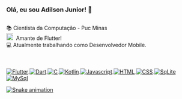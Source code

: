 ### Olá, eu sou Adilson Junior! 👋
##
📚 Cientista da Computação - Puc Minas<br>
<a href="#"><img src="https://cdn.jsdelivr.net/gh/devicons/devicon/icons/flutter/flutter-original.svg" height="18em"></a>&nbsp; Amante de Flutter!<br>
💻 Atualmente trabalhando como Desenvolvedor Mobile.

<!-- <div>
  <a href="#">
    <img height="180em" src="https://github-readme-stats.vercel.app/api?username=adilsonjuniordev&show_icons=true&theme=github_dark&include_all_commits=true&count_private=true&title_color=329BC8&text_color=ffffff&icon_color=329BC8&border_color=329BC8&locale=pt-br"/>
    <img height="180em" src="https://github-readme-stats.vercel.app/api/top-langs/?username=adilsonjuniordev&layout=compact&langs_count=7&theme=github_dark&title_color=329BC8&text_color=ffffff&border_color=329BC8&locale=pt-br"/>
  </a>
</div> -->

##
<div style="display: inline_block; pointer-events: none;"><br>
  <a href="#">
    <img align="center" alt="Flutter" src="https://img.shields.io/badge/Flutter-02569B?style=for-the-badge&logo=flutter&logoColor=white">
    <img align="center" alt="Dart"src="https://img.shields.io/badge/Dart-0175C2?style=for-the-badge&logo=dart&logoColor=white">
    <img align="center" alt="C" src="https://img.shields.io/badge/C-00599C?style=for-the-badge&logo=c&logoColor=white">
    <img align="center" alt="Kotlin" src="https://img.shields.io/badge/Kotlin-0095D5?&style=for-the-badge&logo=kotlin&logoColor=white">
    <img align="center" alt="Javascript" src="https://img.shields.io/badge/JavaScript-F7DF1E?style=for-the-badge&logo=javascript&logoColor=black">
    <img align="center" alt="HTML" src="https://img.shields.io/badge/HTML-239120?style=for-the-badge&logo=html5&logoColor=white">
    <img align="center" alt="CSS" src="https://img.shields.io/badge/CSS-239120?&style=for-the-badge&logo=css3&logoColor=white">
    <img align="center" alt="SqLite" src="https://img.shields.io/badge/SQLite-07405E?style=for-the-badge&logo=sqlite&logoColor=white">
    <img align="center" alt="MySql" src="https://img.shields.io/badge/MySQL-00000F?style=for-the-badge&logo=mysql&logoColor=white">
</div>

![Snake animation](https://github.com/adilsonjuniordev/adilsonjuniordev/blob/output/github-contribution-grid-snake.svg)
</a>
